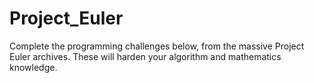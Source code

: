 # Project_Euler
Complete the programming challenges below, from the massive Project Euler archives. These will harden your algorithm and mathematics knowledge.
